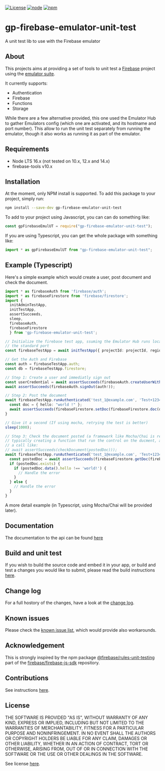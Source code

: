 [![License](https://img.shields.io/badge/license-MIT-blue)](./LICENSE)
[![node](https://img.shields.io/badge/node-16.x-233056)](https://nodejs.org)
[![npm](https://img.shields.io/badge/npm-ready-cb3837)](https://www.npmjs.com/package/gp-firebase-emulator-unit-test)

# gp-firebase-emulator-unit-test

A unit test lib to use with the Firebase emulator

## About

This projects aims at providing a set of tools to unit test a
[Firebase](https://firebase.google.com) project using the
[emulator suite](https://firebase.google.com/docs/emulator-suite).

It currently supports:

- Authentication
- Firebase
- Functions
- Storage

While there are a few alternative provided, this one used the Emulator Hub to
gather Emulators config (which one are activated, and its hostname and port
number). This allow to run the unit test separately from running the emulator,
though it also works as running it as part of the emulator.

## Requirements

- Node LTS 16.x (not tested on 10.x, 12.x and 14.x)
- firebase-tools v10.x

## Installation

At the moment, only NPM install is supported. To add this package to your
project, simply run:

```sh
npm install --save-dev gp-firebase-emulator-unit-test
```

To add to your project using Javascript, you can can do something like:

```javascript
const gpFirebaseEmulUT = require("gp-firebase-emulator-unit-test");
```

If you are using Typescript, you can get the whole package with something like:

```typescript
import * as gpFirebaseEmulUT from "gp-firebase-emulator-unit-test";
```

## Example (Typescript)

Here's a simple example which would create a user, post document and
check the document.

```typescript
import * as firebaseAuth from 'firebase/auth';
import * as firebaseFirestore from 'firebase/firestore';
import {
  initAdminTestApp,
  initTestApp,
  assertSucceeds,
  sleep,
  firebaseAuth,
  firebaseFirestore
  } from 'gp-firebase-emulator-unit-test';

// Initialize the firebase test app, ssuming the Emulator Hub runs locally on
// the standard port
const firebaseTestApp = await initTestApp({ projectId: projectId, region: region });

// Get the Auth and Firebase
const auth = firebaseTestApp.auth;
const db = firebaseTestApp.firestore;

// Step 1: Create a user and immediatly sign out
const userCredential = await assertSucceeds(firebaseAuth.createUserWithEmailAndPassword(auth!, 'test_1@example.com', 'Test+1234'));
await assertSucceeds(firebaseAuth.signOut(auth!));

// Step 2: Post the document
await firebaseTestApp.runAuthenticated('test_1@example.com', 'Test+1234', async (userCredential) => {
  const doc = { hello: "world !" };
  await assertSucceeds(firebaseFirestore.setDoc(firebaseFirestore.doc(db!, `/doc/${userCredential.user.uid}`), doc)));
}

// Give it a second (If using mocha, retrying the test is better)
sleep(1000);

// Step 3: Check the document posted (a framework like Mocha/Chai is recommended
// typically creating a function that run the control on the ducment, and using
// a call like:
// await assertSucceeds(checkDocument(postedDoc)));
await firebaseTestApp.runAuthenticated('test_1@example.com', 'Test+1234', async (userCredential) => {
  const postedDoc = await assertSucceeds(firebaseFirestore.getDoc(firebaseFirestore.doc(db!, `/doc/${userCredential.user.uid}`)));
  if (postedDoc.exists) {
    if (postedDoc.data().hello !== 'world!') {
      // Handle the error
    }
  } else {
    // Handle the error
  }
}
```

A more detail example (in Typescript, using Mocha/Chai will be provided later).

## Documentation

The documentation to the api can be found [here](./doc/api)

## Build and unit test

If you wish to build the source code and embed it in your app, or build and test
a changes you would like to submit, please read the build instructions
[here](./doc/build).

## Change log

For a full hostory of the changes, have a look at the [change log](./CHANGELOG.md).

## Known issues

Please check the [known issue list](./KNOWN_ISSUES.md), which would provide also
workarounds.

## Acknowledgement

This is strongly inspired by the npm package [@firebase/rules-unit-testing](https://www.npmjs.com/package/@firebase/rules-unit-testing) part of the [firebase/firebase-js-sdk](https://github.com/firebase/firebase-js-sdk) repository.

## Contributions

See instructions [here](./CONTRIBUTING.md).

## License

THE SOFTWARE IS PROVIDED "AS IS", WITHOUT WARRANTY OF ANY KIND, EXPRESS OR
IMPLIED, INCLUDING BUT NOT LIMITED TO THE WARRANTIES OF MERCHANTABILITY, FITNESS
FOR A PARTICULAR PURPOSE AND NONINFRINGEMENT. IN NO EVENT SHALL THE AUTHORS OR
COPYRIGHT HOLDERS BE LIABLE FOR ANY CLAIM, DAMAGES OR OTHER LIABILITY, WHETHER
IN AN ACTION OF CONTRACT, TORT OR OTHERWISE, ARISING FROM, OUT OF OR IN
CONNECTION WITH THE SOFTWARE OR THE USE OR OTHER DEALINGS IN THE SOFTWARE.

See license [here](./LICENSE).

